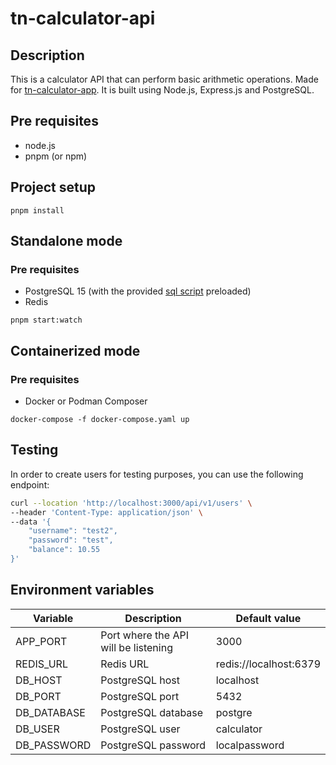 # tn-calculator-api

## Description

This is a calculator API that can perform basic arithmetic operations. Made for [tn-calculator-app](https://github.com/femoral/tn-calculator-app). It is built using Node.js, Express.js and PostgreSQL.

## Pre requisites

- node.js
- pnpm (or npm)

## Project setup

```
pnpm install
```

## Standalone mode

### Pre requisites
- PostgreSQL 15 (with the provided [sql script](sql/db.sql) preloaded)
- Redis

```
pnpm start:watch
```

## Containerized mode

### Pre requisites
- Docker or Podman Composer

```
docker-compose -f docker-compose.yaml up
```

## Testing

In order to create users for testing purposes, you can use the following endpoint:

```sh
curl --location 'http://localhost:3000/api/v1/users' \
--header 'Content-Type: application/json' \
--data '{
    "username": "test2",
    "password": "test",
    "balance": 10.55
}'
```

## Environment variables

| Variable | Description | Default value          |
| --- | --- |------------------------|
| APP_PORT | Port where the API will be listening | 3000                   |
| REDIS_URL | Redis URL | redis://localhost:6379 |
| DB_HOST | PostgreSQL host | localhost              |
| DB_PORT | PostgreSQL port | 5432                   |
| DB_DATABASE | PostgreSQL database | postgre                |
| DB_USER | PostgreSQL user | calculator             |
| DB_PASSWORD | PostgreSQL password | localpassword          |
